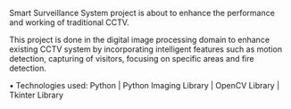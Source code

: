 Smart Surveillance System project is about to enhance the performance and working of traditional CCTV.

This project is done in the digital image processing domain to enhance existing CCTV system by incorporating intelligent features such as motion detection, capturing of visitors, focusing on specific areas and fire detection.

• Technologies used: Python | Python Imaging Library | OpenCV Library | Tkinter Library